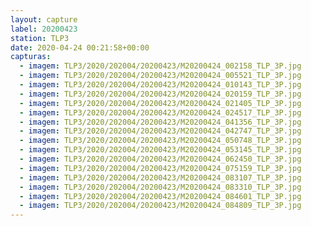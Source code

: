 ```yaml
---
layout: capture
label: 20200423
station: TLP3
date: 2020-04-24 00:21:58+00:00
capturas:
  - imagem: TLP3/2020/202004/20200423/M20200424_002158_TLP_3P.jpg
  - imagem: TLP3/2020/202004/20200423/M20200424_005521_TLP_3P.jpg
  - imagem: TLP3/2020/202004/20200423/M20200424_010143_TLP_3P.jpg
  - imagem: TLP3/2020/202004/20200423/M20200424_020159_TLP_3P.jpg
  - imagem: TLP3/2020/202004/20200423/M20200424_021405_TLP_3P.jpg
  - imagem: TLP3/2020/202004/20200423/M20200424_024517_TLP_3P.jpg
  - imagem: TLP3/2020/202004/20200423/M20200424_041356_TLP_3P.jpg
  - imagem: TLP3/2020/202004/20200423/M20200424_042747_TLP_3P.jpg
  - imagem: TLP3/2020/202004/20200423/M20200424_050748_TLP_3P.jpg
  - imagem: TLP3/2020/202004/20200423/M20200424_053145_TLP_3P.jpg
  - imagem: TLP3/2020/202004/20200423/M20200424_062450_TLP_3P.jpg
  - imagem: TLP3/2020/202004/20200423/M20200424_075159_TLP_3P.jpg
  - imagem: TLP3/2020/202004/20200423/M20200424_083107_TLP_3P.jpg
  - imagem: TLP3/2020/202004/20200423/M20200424_083310_TLP_3P.jpg
  - imagem: TLP3/2020/202004/20200423/M20200424_084601_TLP_3P.jpg
  - imagem: TLP3/2020/202004/20200423/M20200424_084809_TLP_3P.jpg
---
```

